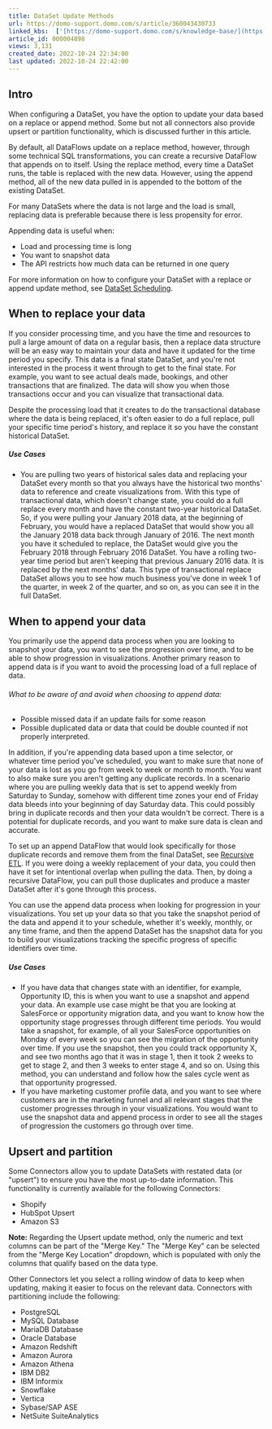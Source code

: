 ```yaml
---
title: DataSet Update Methods
url: https://domo-support.domo.com/s/article/360043430733
linked_kbs:  ['[https://domo-support.domo.com/s/knowledge-base/](https://domo-support.domo.com/s/knowledge-base/)', '[https://domo-support.domo.com/s/](https://domo-support.domo.com/s/)', '[https://domo-support.domo.com/s/topic/0TO5w000000Zan2GAC](https://domo-support.domo.com/s/topic/0TO5w000000Zan2GAC)', '[https://domo-support.domo.com/s/topic/0TO5w000000ZanRGAS](https://domo-support.domo.com/s/topic/0TO5w000000ZanRGAS)', '[https://domo-support.domo.com/s/article/360042926274](https://domo-support.domo.com/s/article/360042926274)', '[https://domo-support.domo.com/s/article/360043428113](https://domo-support.domo.com/s/article/360043428113)', '[https://domo-support.domo.com/s/article/360043430733](https://domo-support.domo.com/s/article/360043430733)', '[https://domo-support.domo.com/s/topic/0TO5w000000ZanRGAS/data-center-overview](https://domo-support.domo.com/s/topic/0TO5w000000ZanRGAS/data-center-overview)', '[https://domo-support.domo.com/s/article/360043429933](https://domo-support.domo.com/s/article/360043429933)', '[https://domo-support.domo.com/s/article/360043429953](https://domo-support.domo.com/s/article/360043429953)', '[https://domo-support.domo.com/s/article/360042925494](https://domo-support.domo.com/s/article/360042925494)', '[https://domo-support.domo.com/s/article/360043429913](https://domo-support.domo.com/s/article/360043429913)', '[https://domo-support.domo.com/s/article/4408174643607](https://domo-support.domo.com/s/article/4408174643607)', '[https://domo-support.domo.com/s/login/](https://domo-support.domo.com/s/login/)']
article_id: 000004898
views: 3,131
created_date: 2022-10-24 22:34:00
last updated: 2022-10-24 22:42:00
---
```




Intro
-----


When configuring a DataSet, you have the option to update your data based on a replace or append method. Some but not all connectors also provide upsert or partition functionality, which is discussed further in this article. 


By default, all DataFlows update on a replace method, however, through some technical SQL transformations, you can create a recursive DataFlow that appends on to itself. Using the replace method, every time a DataSet runs, the table is replaced with the new data. However, using the append method, all of the new data pulled in is appended to the bottom of the existing DataSet.


For many DataSets where the data is not large and the load is small, replacing data is preferable because there is less propensity for error.


Appending data is useful when:


* Load and processing time is long
* You want to snapshot data
* The API restricts how much data can be returned in one query


For more information on how to configure your DataSet with a replace or append update method, see [DataSet Scheduling](/s/article/360042926274 "Adding a DataSet Using a Data Connector").


When to replace your data
-------------------------


If you consider processing time, and you have the time and resources to pull a large amount of data on a regular basis, then a replace data structure will be an easy way to maintain your data and have it updated for the time period you specify. This data is a final state DataSet, and you're not interested in the process it went through to get to the final state. For example, you want to see actual deals made, bookings, and other transactions that are finalized. The data will show you when those transactions occur and you can visualize that transactional data.


Despite the processing load that it creates to do the transactional database where the data is being replaced, it's often easier to do a full replace, pull your specific time period's history, and replace it so you have the constant historical DataSet. 


##### Use Cases


* You are pulling two years of historical sales data and replacing your DataSet every month so that you always have the historical two months' data to reference and create visualizations from. With this type of transactional data, which doesn't change state, you could do a full replace every month and have the constant two-year historical DataSet. So, if you were pulling your January 2018 data, at the beginning of February, you would have a replaced DataSet that would show you all the January 2018 data back through January of 2016. The next month you have it scheduled to replace, the DataSet would give you the February 2018 through February 2016 DataSet. You have a rolling two-year time period but aren't keeping that previous January 2016 data. It is replaced by the next months' data. This type of transactional replace DataSet allows you to see how much business you've done in week 1 of the quarter, in week 2 of the quarter, and so on, as you can see it in the full DataSet.


When to append your data
------------------------


You primarily use the append data process when you are looking to snapshot your data, you want to see the progression over time, and to be able to show progression in visualizations. Another primary reason to append data is if you want to avoid the processing load of a full replace of data.


###### What to be aware of and avoid when choosing to append data:


* Possible missed data if an update fails for some reason
* Possible duplicated data or data that could be double counted if not properly interpreted.


In addition, if you're appending data based upon a time selector, or whatever time period you've scheduled, you want to make sure that none of your data is lost as you go from week to week or month to month. You want to also make sure you aren't getting any duplicate records. In a scenario where you are pulling weekly data that is set to append weekly from Saturday to Sunday, somehow with different time zones your end of Friday data bleeds into your beginning of day Saturday data. This could possibly bring in duplicate records and then your data wouldn't be correct. There is a potential for duplicate records, and you want to make sure data is clean and accurate.


To set up an append DataFlow that would look specifically for those duplicate records and remove them from the final DataSet, see [Recursive ETL](/s/article/360043428113 "Creating a Recursive/Snapshot ETL DataFlow"). If you were doing a weekly replacement of your data, you could then have it set for intentional overlap when pulling the data. Then, by doing a recursive DataFlow, you can pull those duplicates and produce a master DataSet after it's gone through this process.


You can use the append data process when looking for progression in your visualizations. You set up your data so that you take the snapshot period of the data and append it to your schedule, whether it's weekly, monthly, or any time frame, and then the append DataSet has the snapshot data for you to build your visualizations tracking the specific progress of specific identifiers over time. 


##### Use Cases


* If you have data that changes state with an identifier, for example, Opportunity ID, this is when you want to use a snapshot and append your data. An example use case might be that you are looking at SalesForce or opportunity migration data, and you want to know how the opportunity stage progresses through different time periods. You would take a snapshot, for example, of all your SalesForce opportunities on Monday of every week so you can see the migration of the opportunity over time. If you use the snapshot, then you could track opportunity X, and see two months ago that it was in stage 1, then it took 2 weeks to get to stage 2, and then 3 weeks to enter stage 4, and so on. Using this method, you can understand and follow how the sales cycle went as that opportunity progressed.
* If you have marketing customer profile data, and you want to see where customers are in the marketing funnel and all relevant stages that the customer progresses through in your visualizations. You would want to use the snapshot data and append process in order to see all the stages of progression the customers go through over time.


Upsert and partition
--------------------


Some Connectors allow you to update DataSets with restated data (or "upsert") to ensure you have the most up-to-date information. This functionality is currently available for the following Connectors:


* Shopify
* HubSpot Upsert
* Amazon S3







**Note:** Regarding the Upsert update method, only the numeric and text columns can be part of the "Merge Key." The "Merge Key" can be selected from the "Merge Key Location" dropdown, which is populated with only the columns that qualify based on the data type.



Other Connectors let you select a rolling window of data to keep when updating, making it easier to focus on the relevant data. Connectors with partitioning include the following:


* PostgreSQL
* MySQL Database
* MariaDB Database
* Oracle Database
* Amazon Redshift
* Amazon Aurora
* Amazon Athena
* IBM DB2
* IBM Informix
* Snowflake
* Vertica
* Sybase/SAP ASE
* NetSuite SuiteAnalytics
